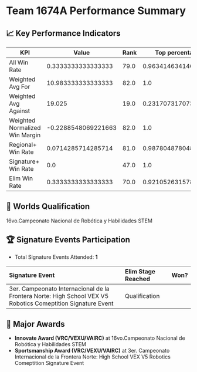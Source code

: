 # Team 1674A Performance Summary

## 📈 Key Performance Indicators
| KPI | Value | Rank | Top percentage |
| --- | ----- | ---- | ----- |
| All Win Rate | 0.3333333333333333 | 79.0 | 0.9634146341463414 |
| Weighted Avg For | 10.983333333333333 | 82.0 | 1.0 |
| Weighted Avg Against | 19.025 | 19.0 | 0.23170731707317074 |
| Weighted Normalized Win Margin | -0.2288548069221663 | 82.0 | 1.0 |
| Regional+ Win Rate | 0.0714285714285714 | 81.0 | 0.9878048780487805 |
| Signature+ Win Rate | 0.0 | 47.0 | 1.0 |
| Elim Win Rate | 0.3333333333333333 | 70.0 | 0.9210526315789473 |


## 🎯 Worlds Qualification
16vo.Campeonato Nacional de Robótica y Habilidades STEM

## 🏆 Signature Events Participation
- Total Signature Events Attended: **1**

| Signature Event | Elim Stage Reached | Won? |
|:----------------|:-------------------|:----|
| 3er. Campeonato Internacional de la Frontera Norte: High School VEX V5 Robotics Comeptition Signature Event | Qualification |  |


## 🥇 Major Awards
- **Innovate Award (VRC/VEXU/VAIRC)** at 16vo.Campeonato Nacional de Robótica y Habilidades STEM
- **Sportsmanship Award (VRC/VEXU/VAIRC)** at 3er. Campeonato Internacional de la Frontera Norte: High School VEX V5 Robotics Comeptition Signature Event

